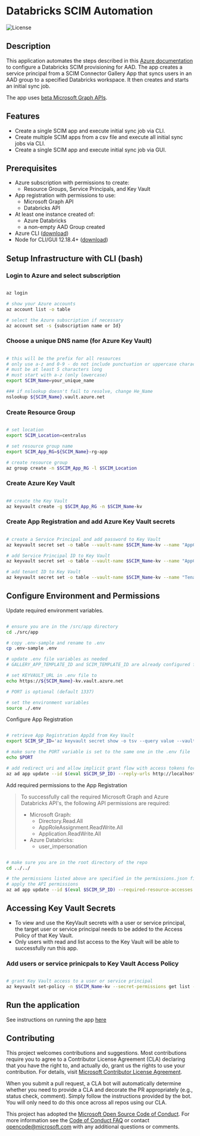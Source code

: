 # Databricks SCIM Automation

![License](https://img.shields.io/badge/license-MIT-green.svg)

## Description

This application automates the steps described in this [Azure documentation](https://docs.microsoft.com/en-us/azure/databricks/administration-guide/users-groups/scim/aad#:~:text=%20Create%20an%20enterprise%20application%20and%20connect%20to,search%20for%20and...%204%20Click%20Save.%20More%20) to configure a Databricks SCIM provisioning for AAD. The app creates a service principal from a SCIM Connector Gallery App that syncs users in an AAD group to a specified Databricks workspace. It then creates and starts an initial sync job.

The app uses [beta Microsoft Graph APIs](https://documenter.getpostman.com/view/2644780/SzmiWGDE?version=latest#95ddb5a6-eb9c-472c-9d56-7da9eb98c0d2).

## Features

- Create a single SCIM app and execute initial sync job via CLI.
- Create multiple SCIM apps from a csv file and execute all initial sync jobs via CLI.
- Create a single SCIM app and execute initial sync job via GUI.

## Prerequisites

- Azure subscription with permissions to create:
  - Resource Groups, Service Principals, and Key Vault
- App registration with permissions to use:
  - Microsoft Graph API
  - Databricks API
- At least one instance created of:
  - Azure Databricks
  - a non-empty AAD Group created
- Azure CLI ([download](https://docs.microsoft.com/en-us/cli/azure/install-azure-cli?view=azure-cli-latest))
- Node for CLI/GUI 12.18.4+ ([download](https://nodejs.org/en/download/))

## Setup Infrastructure with CLI (bash)

### Login to Azure and select subscription

```bash

az login

# show your Azure accounts
az account list -o table

# select the Azure subscription if necessary
az account set -s {subscription name or Id}

```

### Choose a unique DNS name (for Azure Key Vault)

```bash

# this will be the prefix for all resources
# only use a-z and 0-9 - do not include punctuation or uppercase characters
# must be at least 5 characters long
# must start with a-z (only lowercase)
export SCIM_Name=your_unique_name

### if nslookup doesn't fail to resolve, change He_Name
nslookup ${SCIM_Name}.vault.azure.net

```

### Create Resource Group

```bash

# set location
export SCIM_Location=centralus

# set resource group name
export SCIM_App_RG=${SCIM_Name}-rg-app

# create resource group
az group create -n $SCIM_App_RG -l $SCIM_Location

```

### Create Azure Key Vault

```bash

## create the Key Vault
az keyvault create -g $SCIM_App_RG -n $SCIM_Name-kv

```

### Create App Registration and add Azure Key Vault secrets

```bash

# create a Service Principal and add password to Key Vault
az keyvault secret set -o table --vault-name $SCIM_Name-kv --name "AppClientSecret" --value $(az ad sp create-for-rbac --skip-assignment -n http://${SCIM_Name}-scim-app-sp --query password -o tsv)

# add Service Principal ID to Key Vault
az keyvault secret set -o table --vault-name $SCIM_Name-kv --name "AppClientID" --value $(az ad sp show --id http://${SCIM_Name}-scim-app-sp --query appId -o tsv)

# add tenant ID to Key Vault
az keyvault secret set -o table --vault-name $SCIM_Name-kv --name "TenantID" --value $(az account show --query tenantId -o tsv)

```

## Configure Environment and Permissions

Update required environment variables.

```bash

# ensure you are in the /src/app directory
cd ./src/app

# copy .env-sample and rename to .env
cp .env-sample .env

# update .env file variables as needed
# GALLERY_APP_TEMPLATE_ID and SCIM_TEMPLATE_ID are already configured for the Databricks SCIM Connector

# set KEYVAULT_URL in .env file to
echo https://${SCIM_Name}-kv.vault.azure.net

# PORT is optional (default 1337)

# set the environment variables
source ./.env

```

Configure App Registration

```bash

# retrieve App Registration AppId from Key Vault
export SCIM_SP_ID='az keyvault secret show -o tsv --query value --vault-name $SCIM_Name-kv --name AppClientID'

# make sure the PORT variable is set to the same one in the .env file
echo $PORT

# add redirect uri and allow implicit grant flow with access tokens for OAuth 2
az ad app update --id $(eval $SCIM_SP_ID) --reply-urls http://localhost:${PORT} --oauth2-allow-implicit-flow true

```

Add required permissions to the App Registration

> To successfully call the required Microsoft Graph and Azure Databricks API's, the following API permissions are required:
>
> - Microsoft Graph:
>   - Directory.Read.All
>   - AppRoleAssignment.ReadWrite.All
>   - Application.ReadWrite.All
> - Azure Databricks:
>   - user_impersonation

```bash

# make sure you are in the root directory of the repo
cd ../../

# the permissions listed above are specified in the permissions.json file located in the root directory of the repo
# apply the API permissions
az ad app update --id $(eval $SCIM_SP_ID) --required-resource-accesses @permissions.json

```

## Accessing Key Vault Secrets

- To view and use the KeyVault secrets with a user or service principal, the target user or service principal needs to be added to the Access Policy of that Key Vault.
- Only users with read and list access to the Key Vault will be able to successfully run this app.

### Add users or service prinicpals to Key Vault Access Policy

```bash

# grant Key Vault access to a user or service principal
az keyvault set-policy -n $SCIM_Name-kv --secret-permissions get list --key-permissions get list --object-id $(az ad user show --query objectId -o tsv --id {user email address or service principal AppId})

```

## Run the application

See instructions on running the app [here](./src/app/README.md)

## Contributing

This project welcomes contributions and suggestions. Most contributions require you to agree to a
Contributor License Agreement (CLA) declaring that you have the right to, and actually do, grant us
the rights to use your contribution. For details, visit [Microsoft Contributor License Agreement](https://cla.opensource.microsoft.com).

When you submit a pull request, a CLA bot will automatically determine whether you need to provide
a CLA and decorate the PR appropriately (e.g., status check, comment). Simply follow the instructions
provided by the bot. You will only need to do this once across all repos using our CLA.

This project has adopted the [Microsoft Open Source Code of Conduct](https://opensource.microsoft.com/codeofconduct/).
For more information see the [Code of Conduct FAQ](https://opensource.microsoft.com/codeofconduct/faq/) or
contact [opencode@microsoft.com](mailto:opencode@microsoft.com) with any additional questions or comments.
